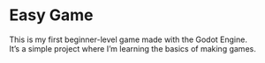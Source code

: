 # Easy Game 

This is my first beginner-level game made with the Godot Engine.  
It’s a simple project where I’m learning the basics of making games.